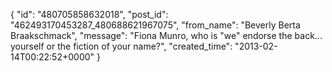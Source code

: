  {
   "id": "480705858632018",
   "post_id": "462493170453287_480688621967075",
   "from_name": "Beverly Berta Braakschmack",
   "message": "Fiona Munro, who is \"we\" endorse the back... yourself or the fiction of your name?",
   "created_time": "2013-02-14T00:22:52+0000"
 }
